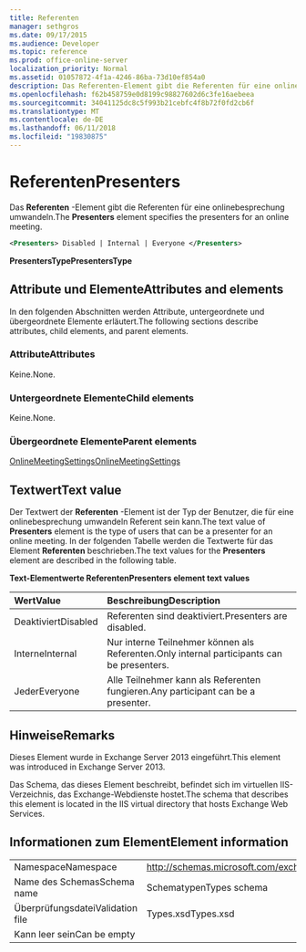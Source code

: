 ```yaml
---
title: Referenten
manager: sethgros
ms.date: 09/17/2015
ms.audience: Developer
ms.topic: reference
ms.prod: office-online-server
localization_priority: Normal
ms.assetid: 01057872-4f1a-4246-86ba-73d10ef854a0
description: Das Referenten-Element gibt die Referenten für eine onlinebesprechung umwandeln.
ms.openlocfilehash: f62b458759e0d8199c98827602d6c3fe16aebeea
ms.sourcegitcommit: 34041125dc8c5f993b21cebfc4f8b72f0fd2cb6f
ms.translationtype: MT
ms.contentlocale: de-DE
ms.lasthandoff: 06/11/2018
ms.locfileid: "19830875"
---
```

# <a name="presenters"></a><span data-ttu-id="53066-103">Referenten</span><span class="sxs-lookup"><span data-stu-id="53066-103">Presenters</span></span>

<span data-ttu-id="53066-104">Das **Referenten** -Element gibt die Referenten für eine onlinebesprechung umwandeln.</span><span class="sxs-lookup"><span data-stu-id="53066-104">The **Presenters** element specifies the presenters for an online meeting.</span></span> 
  
```XML
<Presenters> Disabled | Internal | Everyone </Presenters>
```

 <span data-ttu-id="53066-105">**PresentersType**</span><span class="sxs-lookup"><span data-stu-id="53066-105">**PresentersType**</span></span>
## <a name="attributes-and-elements"></a><span data-ttu-id="53066-106">Attribute und Elemente</span><span class="sxs-lookup"><span data-stu-id="53066-106">Attributes and elements</span></span>

<span data-ttu-id="53066-107">In den folgenden Abschnitten werden Attribute, untergeordnete und übergeordnete Elemente erläutert.</span><span class="sxs-lookup"><span data-stu-id="53066-107">The following sections describe attributes, child elements, and parent elements.</span></span>
  
### <a name="attributes"></a><span data-ttu-id="53066-108">Attribute</span><span class="sxs-lookup"><span data-stu-id="53066-108">Attributes</span></span>

<span data-ttu-id="53066-109">Keine.</span><span class="sxs-lookup"><span data-stu-id="53066-109">None.</span></span>
  
### <a name="child-elements"></a><span data-ttu-id="53066-110">Untergeordnete Elemente</span><span class="sxs-lookup"><span data-stu-id="53066-110">Child elements</span></span>

<span data-ttu-id="53066-111">Keine.</span><span class="sxs-lookup"><span data-stu-id="53066-111">None.</span></span>
  
### <a name="parent-elements"></a><span data-ttu-id="53066-112">Übergeordnete Elemente</span><span class="sxs-lookup"><span data-stu-id="53066-112">Parent elements</span></span>

[<span data-ttu-id="53066-113">OnlineMeetingSettings</span><span class="sxs-lookup"><span data-stu-id="53066-113">OnlineMeetingSettings</span></span>](onlinemeetingsettings.md)
  
## <a name="text-value"></a><span data-ttu-id="53066-114">Textwert</span><span class="sxs-lookup"><span data-stu-id="53066-114">Text value</span></span>

<span data-ttu-id="53066-115">Der Textwert der **Referenten** -Element ist der Typ der Benutzer, die für eine onlinebesprechung umwandeln Referent sein kann.</span><span class="sxs-lookup"><span data-stu-id="53066-115">The text value of **Presenters** element is the type of users that can be a presenter for an online meeting.</span></span> <span data-ttu-id="53066-116">In der folgenden Tabelle werden die Textwerte für das Element **Referenten** beschrieben.</span><span class="sxs-lookup"><span data-stu-id="53066-116">The text values for the **Presenters** element are described in the following table.</span></span> 
  
<span data-ttu-id="53066-117">**Text-Elementwerte Referenten**</span><span class="sxs-lookup"><span data-stu-id="53066-117">**Presenters element text values**</span></span>

|<span data-ttu-id="53066-118">**Wert**</span><span class="sxs-lookup"><span data-stu-id="53066-118">**Value**</span></span>|<span data-ttu-id="53066-119">**Beschreibung**</span><span class="sxs-lookup"><span data-stu-id="53066-119">**Description**</span></span>|
|:-----|:-----|
|<span data-ttu-id="53066-120">Deaktiviert</span><span class="sxs-lookup"><span data-stu-id="53066-120">Disabled</span></span>  <br/> |<span data-ttu-id="53066-121">Referenten sind deaktiviert.</span><span class="sxs-lookup"><span data-stu-id="53066-121">Presenters are disabled.</span></span>  <br/> |
|<span data-ttu-id="53066-122">Interne</span><span class="sxs-lookup"><span data-stu-id="53066-122">Internal</span></span>  <br/> |<span data-ttu-id="53066-123">Nur interne Teilnehmer können als Referenten.</span><span class="sxs-lookup"><span data-stu-id="53066-123">Only internal participants can be presenters.</span></span>  <br/> |
|<span data-ttu-id="53066-124">Jeder</span><span class="sxs-lookup"><span data-stu-id="53066-124">Everyone</span></span>  <br/> |<span data-ttu-id="53066-125">Alle Teilnehmer kann als Referenten fungieren.</span><span class="sxs-lookup"><span data-stu-id="53066-125">Any participant can be a presenter.</span></span>  <br/> |
   
## <a name="remarks"></a><span data-ttu-id="53066-126">Hinweise</span><span class="sxs-lookup"><span data-stu-id="53066-126">Remarks</span></span>

<span data-ttu-id="53066-127">Dieses Element wurde in Exchange Server 2013 eingeführt.</span><span class="sxs-lookup"><span data-stu-id="53066-127">This element was introduced in Exchange Server 2013.</span></span>
  
<span data-ttu-id="53066-128">Das Schema, das dieses Element beschreibt, befindet sich im virtuellen IIS-Verzeichnis, das Exchange-Webdienste hostet.</span><span class="sxs-lookup"><span data-stu-id="53066-128">The schema that describes this element is located in the IIS virtual directory that hosts Exchange Web Services.</span></span>
  
## <a name="element-information"></a><span data-ttu-id="53066-129">Informationen zum Element</span><span class="sxs-lookup"><span data-stu-id="53066-129">Element information</span></span>

|||
|:-----|:-----|
|<span data-ttu-id="53066-130">Namespace</span><span class="sxs-lookup"><span data-stu-id="53066-130">Namespace</span></span>  <br/> |http://schemas.microsoft.com/exchange/services/2006/types  <br/> |
|<span data-ttu-id="53066-131">Name des Schemas</span><span class="sxs-lookup"><span data-stu-id="53066-131">Schema name</span></span>  <br/> |<span data-ttu-id="53066-132">Schematypen</span><span class="sxs-lookup"><span data-stu-id="53066-132">Types schema</span></span>  <br/> |
|<span data-ttu-id="53066-133">Überprüfungsdatei</span><span class="sxs-lookup"><span data-stu-id="53066-133">Validation file</span></span>  <br/> |<span data-ttu-id="53066-134">Types.xsd</span><span class="sxs-lookup"><span data-stu-id="53066-134">Types.xsd</span></span>  <br/> |
|<span data-ttu-id="53066-135">Kann leer sein</span><span class="sxs-lookup"><span data-stu-id="53066-135">Can be empty</span></span>  <br/> ||
   

